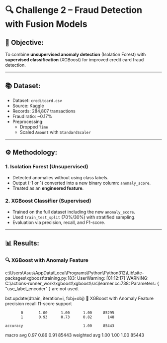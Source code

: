 # 🔍 Challenge 2 – Fraud Detection with Fusion Models

## 🎯 Objective:
To combine **unsupervised anomaly detection** (Isolation Forest) with **supervised classification** (XGBoost) for improved credit card fraud detection.

---

## 📚 Dataset:
- Dataset: `creditcard.csv`
- Source: Kaggle
- Records: 284,807 transactions
- Fraud ratio: ~0.17%
- Preprocessing:
  - Dropped `Time`
  - Scaled `Amount` with `StandardScaler`

---

## ⚙️ Methodology:

### 1. Isolation Forest (Unsupervised)
- Detected anomalies without using class labels.
- Output (-1 or 1) converted into a new binary column: `anomaly_score`.
- Treated as an **engineered feature**.

### 2. XGBoost Classifier (Supervised)
- Trained on the full dataset including the new `anomaly_score`.
- Used `train_test_split` (70%/30%) with stratified sampling.
- Evaluation via precision, recall, and F1-score.

---

## 📊 Results:

### 🔍 XGBoost with Anomaly Feature

c:\Users\Asus\AppData\Local\Programs\Python\Python312\Lib\site-packages\xgboost\training.py:183: UserWarning: [01:12:17] WARNING: C:\actions-runner\_work\xgboost\xgboost\src\learner.cc:738: 
Parameters: { "use_label_encoder" } are not used.

  bst.update(dtrain, iteration=i, fobj=obj)
🧠 XGBoost with Anomaly Feature
              precision    recall  f1-score   support

           0       1.00      1.00      1.00     85295
           1       0.93      0.73      0.82       148

    accuracy                           1.00     85443
   macro avg       0.97      0.86      0.91     85443
weighted avg       1.00      1.00      1.00     85443